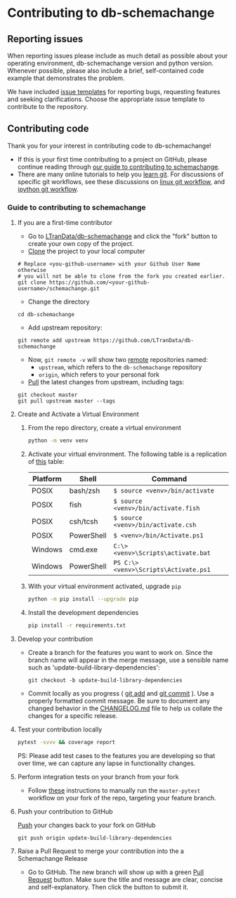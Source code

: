 # Contributing to db-schemachange

## Reporting issues

When reporting issues please include as much detail as possible about your
operating environment, db-schemachange version and python version. Whenever possible, please
also include a brief, self-contained code example that demonstrates the problem.

We have
included [issue templates](https://github.com/LTranData/db-schemachange/issues/new/choose) for reporting bugs,
requesting features and seeking clarifications. Choose the appropriate issue template to contribute to the repository.

## Contributing code

Thank you for your interest in contributing code to db-schemachange!

+ If this is your first time contributing to a project on GitHub, please continue reading through
  [our guide to contributing to schemachange](#guide-to-contributing-to-schemachange).
+ There are many online tutorials to help you [learn git](https://try.github.io/). For discussions of specific git
  workflows, see these discussions
  on [linux git workflow](https://www.mail-archive.com/dri-devel@lists.sourceforge.net/msg39091.html),
  and [ipython git workflow](https://mail.python.org/pipermail/ipython-dev/2010-October/005632.html).

### Guide to contributing to schemachange

1. If you are a first-time contributor
    + Go to [LTranData/db-schemachange](https://github.com/LTranData/db-schemachange) and click the "fork" button to
      create your own copy of the project.
    + [Clone](https://github.com/git-guides/git-clone) the project to your local computer

    ```shell
    # Replace <you-github-username> with your Github User Name otherwise
    # you will not be able to clone from the fork you created earlier.
    git clone https://github.com/<your-github-username>/schemachange.git
    ```

    + Change the directory

    ```shell
    cd db-schemachange
    ```

    + Add upstream repository:

    ```shell
    git remote add upstream https://github.com/LTranData/db-schemachange
    ```

    + Now, `git remote -v` will show two [remote](https://github.com/git-guides/git-remote) repositories named:
        + `upstream`, which refers to the `db-schemachange` repository
        + `origin`, which refers to your personal fork
    + [Pull](https://github.com/git-guides/git-pull) the latest changes from upstream, including tags:

    ```shell
    git checkout master
    git pull upstream master --tags
    ```

2. Create and Activate a Virtual Environment

    1. From the repo directory, create a virtual environment
       ```bash
       python -m venv venv
       ```

    2. Activate your virtual environment. The following table is a replication
       of [this](https://docs.python.org/3/library/venv.html#how-venvs-work) table:

       | Platform | Shell      | Command                               |
       |----------|------------|---------------------------------------|
       | POSIX    | bash/zsh   | `$ source <venv>/bin/activate`        |
       | POSIX    | fish       | `$ source <venv>/bin/activate.fish`   |
       | POSIX    | csh/tcsh   | `$ source <venv>/bin/activate.csh`    |
       | POSIX    | PowerShell | `$ <venv>/bin/Activate.ps1`           |
       | Windows  | cmd.exe    | `C:\> <venv>\Scripts\activate.bat`    |
       | Windows  | PowerShell | `PS C:\> <venv>\Scripts\Activate.ps1` |

    3. With your virtual environment activated, upgrade `pip`

       ```bash
       python -m pip install --upgrade pip
       ```

    4. Install the development dependencies

       ```bash
       pip install -r requirements.txt
       ```

3. Develop your contribution
    + Create a branch for the features you want to work on. Since the branch name will appear in the merge message, use
      a sensible name such as 'update-build-library-dependencies':

      ```shell
      git checkout -b update-build-library-dependencies
      ```

    + Commit locally as you progress ( [git add](https://github.com/git-guides/git-add)
      and [git commit](https://github.com/git-guides/git-commit) ). Use a properly formatted commit message. Be sure to
      document any changed behavior in the [CHANGELOG.md](../CHANGELOG.md) file to help us collate the changes for a
      specific release.

4. Test your contribution locally

   ```bash
   pytest -svvv && coverage report
   ```
   PS: Please add test cases to the features you are developing so that over time, we can capture any lapse in
   functionality changes.

5. Perform integration tests on your branch from your fork
    - Follow [these](https://docs.github.com/en/actions/managing-workflow-runs-and-deployments/managing-workflow-runs/manually-running-a-workflow)
      instructions to manually run the `master-pytest` workflow on your fork of the repo, targeting your feature branch.

6. Push your contribution to GitHub

   [Push](https://github.com/git-guides/git-push) your changes back to your fork on GitHub

    ```shell
    git push origin update-build-library-dependencies
    ```

7. Raise a Pull Request to merge your contribution into the a Schemachange Release
    + Go to GitHub. The new branch will show up with a
      green [Pull Request](https://docs.github.com/en/pull-requests/collaborating-with-pull-requests/proposing-changes-to-your-work-with-pull-requests/about-pull-requests#initiating-the-pull-request)
      button. Make sure the title and message are clear, concise and self-explanatory. Then click the button to submit
      it.